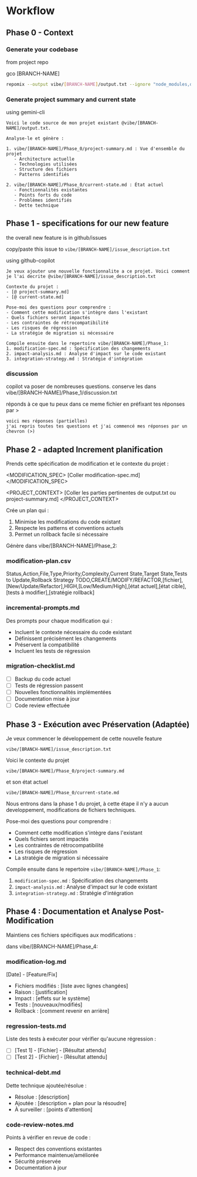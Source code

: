 # Workflow

## Phase 0 - Context

### Generate your codebase

from project repo

gco [BRANCH-NAME]

```bash
repomix --output vibe/[BRANCH-NAME]/output.txt --ignore "node_modules,dist,build"
```

### Generate project summary and current state

using gemini-cli

```
Voici le code source de mon projet existant @vibe/[BRANCH-NAME]/output.txt. 

Analyse-le et génère :

1. vibe/[BRANCH-NAME]/Phase_0/project-summary.md : Vue d'ensemble du projet
   - Architecture actuelle
   - Technologies utilisées
   - Structure des fichiers
   - Patterns identifiés
   
2. vibe/[BRANCH-NAME]/Phase_0/current-state.md : État actuel
   - Fonctionnalités existantes
   - Points forts du code
   - Problèmes identifiés
   - Dette technique
```

## Phase 1 - specifications for our new feature

the overall new feature is in github/issues

copy/paste this issue to `vibe/[BRANCH-NAME]/issue_description.txt`

using github-copilot

```
Je veux ajouter une nouvelle fonctionnalite a ce projet. Voici comment je l'ai decrite @vibe/[BRANCH-NAME]/issue_description.txt

Contexte du projet :
- [@ project-summary.md]
- [@ current-state.md]

Pose-moi des questions pour comprendre :
- Comment cette modification s'intègre dans l'existant
- Quels fichiers seront impactés
- Les contraintes de rétrocompatibilité
- Les risques de régression
- La stratégie de migration si nécessaire

Compile ensuite dans le repertoire vibe/[BRANCH-NAME]/Phase_1:
1. modification-spec.md : Spécification des changements
2. impact-analysis.md : Analyse d'impact sur le code existant
3. integration-strategy.md : Stratégie d'intégration
```

### discussion

copilot va poser de nombreuses questions.
conserve les dans vibe/[BRANCH-NAME]/Phase_1/discussion.txt

réponds à ce que tu peux dans ce meme fichier en préfixant tes réponses par >

```
voici mes réponses (partielles)
j'ai repris toutes tes questions et j'ai commencé mes réponses par un chevron (>)
```

## Phase 2 - adapted Increment planification

Prends cette spécification de modification et le contexte du projet :

<MODIFICATION_SPEC>
[Coller modification-spec.md]
</MODIFICATION_SPEC>

<PROJECT_CONTEXT>
[Coller les parties pertinentes de output.txt ou project-summary.md]
</PROJECT_CONTEXT>

Crée un plan qui :
1. Minimise les modifications du code existant
2. Respecte les patterns et conventions actuels
3. Permet un rollback facile si nécessaire

Génère dans vibe/[BRANCH-NAME]/Phase_2:

### modification-plan.csv
Status,Action,File,Type,Priority,Complexity,Current State,Target State,Tests to Update,Rollback Strategy
TODO,CREATE/MODIFY/REFACTOR,[fichier],[New/Update/Refactor],HIGH,[Low/Medium/High],[état actuel],[état cible],[tests à modifier],[stratégie rollback]

### incremental-prompts.md
Des prompts pour chaque modification qui :
- Incluent le contexte nécessaire du code existant
- Définissent précisément les changements
- Préservent la compatibilité
- Incluent les tests de régression

### migration-checklist.md
- [ ] Backup du code actuel
- [ ] Tests de régression passent
- [ ] Nouvelles fonctionnalités implémentées
- [ ] Documentation mise à jour
- [ ] Code review effectuée

## Phase 3 - Exécution avec Préservation (Adaptée)

Je veux commencer le développement de cette nouvelle feature

`vibe/[BRANCH-NAME]/issue_description.txt`

Voici le contexte du projet

`vibe/[BRANCH-NAME]/Phase_0/project-summary.md`

et son état actuel

`vibe/[BRANCH-NAME]/Phase_0/current-state.md`

Nous entrons dans la phase 1 du projet, à cette étape il n'y a aucun developpement, modifications de fichiers techniques.

Pose-moi des questions pour comprendre :
- Comment cette modification s'intègre dans l'existant
- Quels fichiers seront impactés
- Les contraintes de rétrocompatibilité
- Les risques de régression
- La stratégie de migration si nécessaire

Compile ensuite dans le repertoire `vibe/[BRANCH-NAME]/Phase_1`:
1. `modification-spec.md` : Spécification des changements
2. `impact-analysis.md` : Analyse d'impact sur le code existant
3. `integration-strategy.md` : Stratégie d'intégration



## Phase 4 : Documentation et Analyse Post-Modification

Maintiens ces fichiers spécifiques aux modifications :

dans vibe/[BRANCH-NAME]/Phase_4:

### modification-log.md
[Date] - [Feature/Fix]
- Fichiers modifiés : [liste avec lignes changées]
- Raison : [justification]
- Impact : [effets sur le système]
- Tests : [nouveaux/modifiés]
- Rollback : [comment revenir en arrière]

### regression-tests.md
Liste des tests à exécuter pour vérifier qu'aucune régression :
- [ ] [Test 1] - [Fichier] - [Résultat attendu]
- [ ] [Test 2] - [Fichier] - [Résultat attendu]

### technical-debt.md
Dette technique ajoutée/résolue :
- Résolue : [description]
- Ajoutée : [description + plan pour la résoudre]
- À surveiller : [points d'attention]

### code-review-notes.md
Points à vérifier en revue de code :
- Respect des conventions existantes
- Performance maintenue/améliorée
- Sécurité préservée
- Documentation à jour